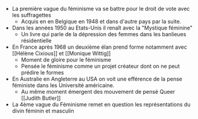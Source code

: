 - La première vague du féminisme va se battre pour le droit de vote avec les suffragettes
	- Acquis en en Belgique en 1948 et dans d'autre pays par la suite.
- Dans les années 1950 au Etats-Unis il renaît avec la "Mystique féminine"
	- Un livre qui parle de la dépression des femmes dans les banlieues résidentielle
- En France après 1968 un deuxième élan prend forme notamment avec [[Hélène Cixious]] et [[Monique Wittig]]
	- Moment de gloire pour le féminisme
	- Pensée le féminisme comme un projet créateur dont on ne peut prédire le formes
- En Australie en Angleterre au USA on voit une efférence de la pense féministe dans les Université américaine.
	- Au même moment émergent des mouvement de pensé Queer [[Judith Butler]]
- La 4ème vague du Féminisme remet en question les représentations du divin féminin et masculin